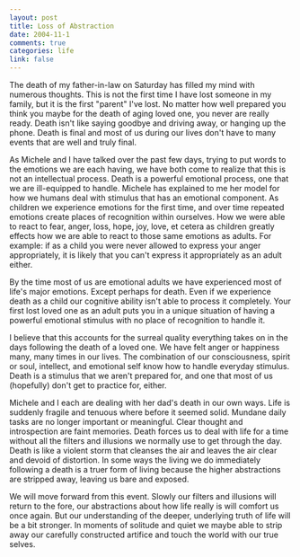 ```yaml
--- 
layout: post
title: Loss of Abstraction
date: 2004-11-1
comments: true
categories: life
link: false
---
```

The death of my father-in-law on Saturday has filled my mind with numerous thoughts. This is not the first time I have lost someone in my family, but it is the first "parent" I've lost. No matter how well prepared you think you maybe for the death of aging loved one, you never are really ready. Death isn't like saying goodbye and driving away, or hanging up the phone. Death is final and most of us during our lives don't have to many events that are well and truly final.

As Michele and I have talked over the past few days, trying to put words to the emotions we are each having, we have both come to realize that this is not an intellectual process. Death is a powerful emotional process, one that we are ill-equipped to handle. Michele has explained to me her model for how we humans deal with stimulus that has an emotional component. As children we experience emotions for the first time, and over time repeated emotions create places of recognition within ourselves. How we were able to react to fear, anger, loss, hope, joy, love, et cetera as children greatly effects how we are able to react to those same emotions as adults. For example: if as a child you were never allowed to express your anger appropriately, it is likely that you can't express it appropriately as an adult either.

By the time most of us are emotional adults we have experienced most of life's major emotions. Except perhaps for death. Even if we experience death as a child our cognitive ability isn't able to process it completely. Your first lost loved one as an adult puts you in a unique situation of having a powerful emotional stimulus with no place of recognition to handle it.

I believe that this accounts for the surreal quality everything takes on in the days following the death of a loved one. We have felt anger or happiness many, many times in our lives. The combination of our consciousness, spirit or soul, intellect, and emotional self know how to handle everyday stimulus. Death is a stimulus that we aren't prepared for, and one that most of us (hopefully) don't get to practice for, either.

Michele and I each are dealing with her dad's death in our own ways. Life is suddenly fragile and tenuous where before it seemed solid. Mundane daily tasks are no longer important or meaningful. Clear thought and introspection are faint memories. Death forces us to deal with life for a time without all the filters and illusions we normally use to get through the day. Death is like a violent storm that cleanses the air and leaves the air clear and devoid of distortion. In some ways the living we do immediately following a death is a truer form of living because the higher abstractions are stripped away, leaving us bare and exposed.

We will move forward from this event. Slowly our filters and illusions will return to the fore, our abstractions about how life really is will comfort us once again. But our understanding of the deeper, underlying truth of life will be a bit stronger. In moments of solitude and quiet we maybe able to strip away our carefully constructed artifice and touch the world with our true selves.
